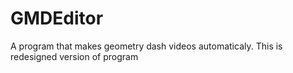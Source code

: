 # GMDEditor
A program that makes geometry dash videos automaticaly.
This is redesigned version of program
